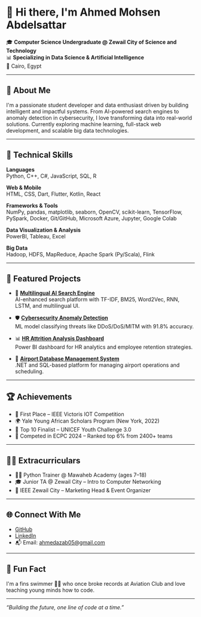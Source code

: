 # 👋 Hi there, I'm Ahmed Mohsen Abdelsattar

🎓 **Computer Science Undergraduate @ Zewail City of Science and Technology**  
📊 **Specializing in Data Science & Artificial Intelligence**  
📍 Cairo, Egypt

---

## 💼 About Me

I'm a passionate student developer and data enthusiast driven by building intelligent and impactful systems. From AI-powered search engines to anomaly detection in cybersecurity, I love transforming data into real-world solutions. Currently exploring machine learning, full-stack web development, and scalable big data technologies.

---

## 🔧 Technical Skills

**Languages**  
Python, C++, C#, JavaScript, SQL, R

**Web & Mobile**  
HTML, CSS, Dart, Flutter, Kotlin, React

**Frameworks & Tools**  
NumPy, pandas, matplotlib, seaborn, OpenCV, scikit-learn, TensorFlow, PySpark, Docker, Git/GitHub, Microsoft Azure, Jupyter, Google Colab

**Data Visualization & Analysis**  
PowerBI, Tableau, Excel

**Big Data**  
Hadoop, HDFS, MapReduce, Apache Spark (Py/Scala), Flink

---

## 🚀 Featured Projects

- 🔎 **[Multilingual AI Search Engine](https://github.com/Ahmed-Mohsen-2005/JandA-Express-search-engine.git)**  
  AI-enhanced search platform with TF-IDF, BM25, Word2Vec, RNN, LSTM, and multilingual UI.

- 🛡 **[Cybersecurity Anomaly Detection](https://github.com/Ahmed-Mohsen-2005/Cybersecurity-Anomaly-Detection)**  
  ML model classifying threats like DDoS/DoS/MITM with 91.8% accuracy.

- 📊 **[HR Attrition Analysis Dashboard](https://github.com/Ahmed-Mohsen-2005/HR-Attrition-Analysis-PowerBI-Dashboard)**  
  Power BI dashboard for HR analytics and employee retention strategies.

- 🛫 **[Airport Database Management System](https://github.com/Ahmed-Mohsen-2005/Airport-database-managment-system)**  
  .NET and SQL-based platform for managing airport operations and scheduling.

---

## 🏆 Achievements

- 🥇 First Place – IEEE Victoris IOT Competition  
- 🌍 Yale Young African Scholars Program (New York, 2022)  
- 🏁 Top 10 Finalist – UNICEF Youth Challenge 3.0  
- 🧠 Competed in ECPC 2024 – Ranked top 6% from 2400+ teams

---

## 🧑‍🏫 Extracurriculars

- 👨‍🏫 Python Trainer @ Mawaheb Academy (ages 7–18)  
- 🎓 Junior TA @ Zewail City – Intro to Computer Networking  
- 📣 IEEE Zewail City – Marketing Head & Event Organizer

---

## 🌐 Connect With Me

- [GitHub](https://github.com/Ahmed-Mohsen-2005)  
- [LinkedIn](https://www.linkedin.com/in/ahmed-mohsen-abdelsattar-206987203/)  
- 📬 Email: ahmedazab05@gmail.com

---

## 🎯 Fun Fact

I'm a fins swimmer 🏊‍♂️ who once broke records at Aviation Club and love teaching young minds how to code.

---

_“Building the future, one line of code at a time.”_
  
